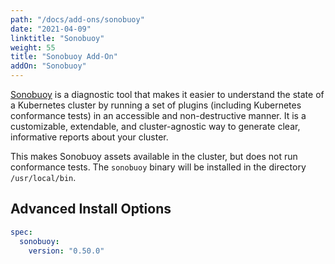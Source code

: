 ```yaml
---
path: "/docs/add-ons/sonobuoy"
date: "2021-04-09"
linktitle: "Sonobuoy"
weight: 55
title: "Sonobuoy Add-On"
addOn: "Sonobuoy"
---
```


[Sonobuoy](https://github.com/vmware-tanzu/sonobuoy) is a diagnostic tool that makes it easier to understand the state of a Kubernetes cluster by running a set of plugins (including Kubernetes conformance tests) in an accessible and non-destructive manner.
It is a customizable, extendable, and cluster-agnostic way to generate clear, informative reports about your cluster.

This makes Sonobuoy assets available in the cluster, but does not run conformance tests.
The `sonobuoy` binary will be installed in the directory `/usr/local/bin`.

## Advanced Install Options

```yaml
spec:
  sonobuoy:
    version: "0.50.0"
```
